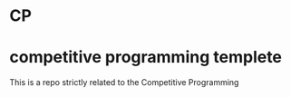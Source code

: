 # CP
# competitive programming templete
This is a repo strictly related to the Competitive Programming 

